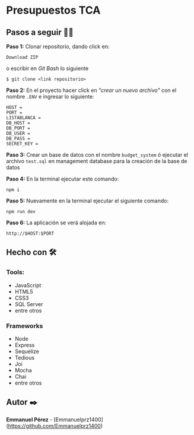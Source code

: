 # Presupuestos TCA

## Pasos a seguir 🚶‍♂️

**Paso 1:** Clonar repositorio, dando click en:
```
Download ZIP
```
o escribir en *Git Bash* lo siguiente
```
$ git clone <link repositorio>
```

**Paso 2:** En el proyecto hacer click en *"crear un nuevo archivo"* con el nombre `.ENV` e ingresar lo siguiente:

```
HOST = 
PORT =
LISTABLANCA =
DB_HOST = 
DB_PORT =
DB_USER = 
DB_PASS = 
SECRET_KEY =
```
**Paso 3:** Crear un base de datos con el nombre `budget_system` ó ejecutar el archivo `test.sql` en management database para la creación de la base de datos

**Paso 4:** En la terminal ejecutar este comando:
```
npm i
```
**Paso 5:** Nuevamente en la terminal ejecutar el siguiente comando: 
``` 
npm run dev
```

**Paso 6:** La aplicación se verá alojada en: 
``` 
http://$HOST:$PORT
``` 


## Hecho con 🛠️

### Tools:
- JavaScript
- HTML5
- CSS3 
- SQL Server
- entre otros

### Frameworks
- Node
- Express
- Sequelize
- Tedious
- Joi
- Mocha
- Chai
- entre otros

## Autor ✒️

**Emmanuel Pérez** - [Emmanuelprz1400] (https://github.com/Emmanuelprz1400)
